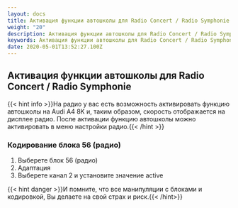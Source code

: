 ```yaml
---
layout: docs
title: Активация функции автошколы для Radio Concert / Radio Symphonie
weight: "20"
description: Активация функции автошколы для Radio Concert / Radio Symphonie
keywords: Активация функции автошколы для Radio Concert / Radio Symphonie
date: 2020-05-01T13:52:27.100Z
---
```

## Активация функции автошколы для Radio Concert / Radio Symphonie

{{< hint info >}}На радио у вас есть возможность активировать функцию автошколы на Audi A4 8K и, таким образом, скорость отображается на дисплее радио. После активации функцию автошколы можно активировать в меню настройки радио.{{< /hint >}}


### **Кодирование блока 56 (радио)**

1. Выберете блок 56 (радио)
3. Адаптация
1. Выберете канал 2 и установите значение active

{{< hint danger >}}И помните, что все манипуляции с блоками и кодировкой, Вы делаете на свой страх и риск.{{< /hint>}}